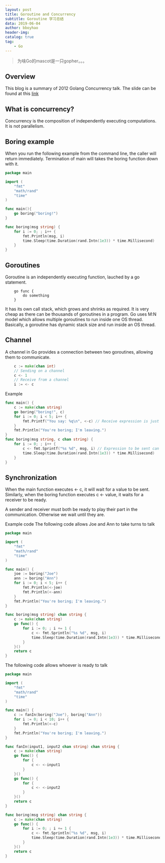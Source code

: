 ```yaml
---
layout: post
title: Goroutine and Concurrency
subtitle: Goroutine 学习总结
data: 2019-06-04
author: bboyhao
header-img:
catalog: true
tag:
    - Go
---
```


>为啥Go的mascot是一只gopher。。。

## Overview
This blog is a summary of 2012 Golang Concurrency talk. The slide can be
found at this [link](https://talks.golang.org/2012/concurrency.slide#1)

## What is concurrency?

Concurrency is the composition of independently executing computations. It is
not parallelism.

## Boring example

When you run the following example from the command line, the caller will return
immediately. Termination of main will takes the boring function down with it.

```Go
package main

import (
    "fmt"
    "math/rand"
    "time"
)

func main(){
    go boring("boring!")
}

func boring(msg string) {
    for i := 0; ; i++ {
        fmt.Println(msg, i)
        time.Sleep(time.Duration(rand.Intn(1e3)) * time.Millisecond)
    }
}
```

## Goroutines

Goroutine is an independently executing function, lauched by a go statement.
```
    go func {
        do something
    }
```

It has its own call stack, which grows and shrinks as required.
It is very cheap as there can be thousands of goroutines in a program. Go uses
M:N model which allows multiple goroutines to run inside one OS thread.
Basically, a goroutine has dynamic stack size and run inside an OS thread.

## Channel

A channel in Go provides a connection between two goroutines, allowing them to
communicate.
```GO
    c := make(chan int)
    // Sending on a channel
    c <- 1
    // Receive from a channel
    i := <- c
```
Example
```Go
func main() {
    c := make(chan string)
    go boring("boring!", c)
    for i := 0; i < 5; i++ {
        fmt.Printf("You say: %q\n", <-c) // Receive expression is just a value.
    }
    fmt.Println("You're boring; I'm leaving.")
}
func boring(msg string, c chan string) {
    for i := 0; ; i++ {
        c <- fmt.Sprintf("%s %d", msg, i) // Expression to be sent can be any suitable value.
        time.Sleep(time.Duration(rand.Intn(1e3)) * time.Millisecond)
    }
}
```

## Synchronization

When the main function executes <- c, it will wait for a value to be sent.
Similarly, when the boring function executes c <- value, it waits for a receiver
to be ready.

A sender and receiver must both be ready to play their part in the
communication. Otherwise we wait until they are.

Example code
The following code allows Joe and Ann to take turns to talk
```Go
package main

import (
	"fmt"
	"math/rand"
	"time"
)

func main() {
	joe := boring("Joe")
	ann := boring("Ann")
	for i := 0; i < 5; i++ {
		fmt.Println(<-joe)
		fmt.Println(<-ann)
	}
	fmt.Println("You're boring; I'm leaving.")
}

func boring(msg string) chan string {
	c := make(chan string)
	go func() {
		for i := 0; ; i += 1 {
			c <- fmt.Sprintln("%s %d", msg, i)
			time.Sleep(time.Duration(rand.Intn(1e3)) * time.Millisecond)
		}
	}()
	return c
}

```

The following code allows whoever is ready to talk
```Go
package main

import (
	"fmt"
	"math/rand"
	"time"
)

func main() {
	c := fanIn(boring("Joe"), boring("Ann"))
	for i := 0; i < 10; i++ {
		fmt.Println(<-c)
	}
	fmt.Println("You're boring; I'm leaving.")
}

func fanIn(input1, input2 chan string) chan string {
	c := make(chan string)
	go func() {
		for {
			c <- <-input1
		}
	}()
	go func() {
		for {
			c <- <-input2
		}
	}()
	return c
}

func boring(msg string) chan string {
	c := make(chan string)
	go func() {
		for i := 0; ; i += 1 {
			c <- fmt.Sprintln("%s %d", msg, i)
			time.Sleep(time.Duration(rand.Intn(1e3)) * time.Millisecond)
		}
	}()
	return c
}
```

